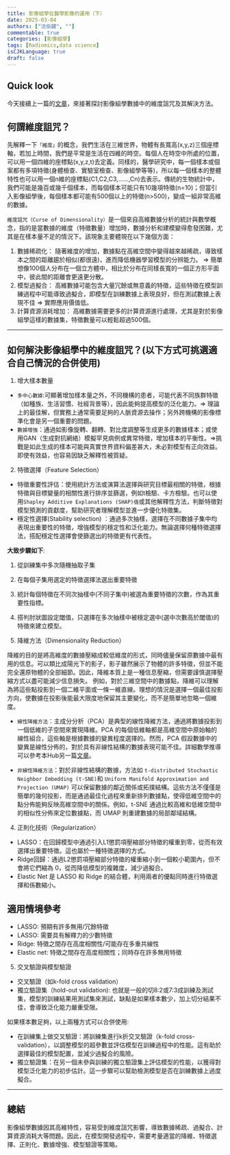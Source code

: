 ```yaml
---
title: 影像組學在醫學影像的運用（下）
date: 2025-03-04
authors: ["沈伯鍵", ""]
commentable: true
categories: [影像組學]
tags: [Radiomics,data science]
isCJKLanguage: true
draft: false
---
```

<!--more-->
## Quick look
今天接續上一篇的[文章](https://dlithub.netlify.app/post/radiomics_1/)，來接著探討影像組學數據中的維度詛咒及其解決方法。

## 何謂維度詛咒？
先解釋一下`「維度」`的概念，我們生活在三維世界，物體有長寬高(x,y,z)三個座標軸，若加上時間，我們是平常是生活在四維的時空。每個人在時空中所處的位置，可以用一個四維的座標點(x,y,z,t)去定義。同樣的，醫學研究中，每一個樣本或個案都有多項特徵(身體檢查、實驗室檢查、影像組學等等)，所以每一個樣本的整體特性也可以用一個n維的座標點(C1,C2,C3,……,Cn)去表示。傳統的生物統計中，我們可能是幾百或幾千個樣本，而每個樣本可能只有10幾項特徵(n=10)；但當引入影像組學後，每個樣本都可能有500個以上的特徵(n>500)，變成一組非常高維的數據。

`維度詛咒（Curse of Dimensionality）`是一個來自高維數據分析的統計與數學概念，指的是當數據的維度（特徵數量）增加時，數據分析和建模變得愈發困難，尤其是在樣本量不足的情況下。該現象主要體現在以下幾個方面：
1. 數據稀疏化：
隨著維度的增加，數據點在高維空間中變得越來越稀疏，導致樣本之間的距離趨於相似(都很遠)，進而降低機器學習模型的分辨能力。 => 簡單想像100個人分布在一個立方體中，相比於分布在同樣長寬的一個正方形平面中，彼此間的距離會更遠更分散。
2. 模型過擬合：
高維數據可能包含大量冗餘或無意義的特徵，這些特徵在模型訓練過程中可能導致過擬合，即模型在訓練數據上表現良好，但在測試數據上表現不佳 => 實際應用價值低。
3. 計算資源消耗增加：
高維數據需要更多的計算資源進行處理，尤其是對於影像組學這樣的數據集，特徵數量可以輕鬆超過500個。

---
## 如何解決影像組學中的維度詛咒？(以下方式可挑選適合自己情況的合併使用)
1. 增大樣本數量
- `多中心數據`:可顯著增加樣本量之外，不同機構的患者，可能代表不同族群特徵（如種族、生活習慣、社經背景等），因此能夠提高模型的泛化能力。=> 理論上的最佳解，但實務上通常需要足夠的人脈資源去操作；另外跨機構的影像標準化會是另一個重要的問題。
- `數據增強`：通過如影像旋轉、翻轉、對比度調整等生成更多的數據樣本；或使用GAN（生成對抗網絡）模擬罕見病例或異常特徵，增加樣本的平衡性。=>挑戰是如此生成的樣本可能與真實世界資料偏差甚大，未必對模型有正向效益。即使有效益，也容易因缺乏解釋性被質疑。
2. 特徵選擇（Feature Selection）
- 特徵重要性評估：使用統計方法或演算法選擇與研究目標最相關的特徵，根據特徵與目標變量的相關性進行排序並篩選，例如t檢驗、卡方檢驗。也可以使用`Shapley Additive Explanations (SHAP)值`或其他解釋性方法，判斷特徵對模型預測的貢獻度，幫助研究者理解模型並進一步優化特徵集。
- 穩定性選擇(Stability selection) ：通過多次抽樣，選擇在不同數據子集中均表現出重要性的特徵，增強模型的穩定性和泛化能力。無論選擇何種特徵選擇法，搭配穩定性選擇會使篩選出的特徵更有代表性。

**大致步驟如下**:
1. 從訓練集中多次隨機抽取子集
2. 在每個子集用選定的特徵選擇法選出重要特徵
3. 統計每個特徵在不同次抽樣中(不同子集中)被選為重要特徵的次數，作為其重要性指標。
4. 搭判肘狀圖設定閾值，只選擇在多次抽樣中被穩定選中(選中次數高於閾值)的特徵來建立模型。

3. 降維方法（Dimensionality Reduction）

降維的目的是將高維度的數據壓縮成較低維度的形式，同時儘量保留原數據中最有用的信息。可以類比成陽光下的影子，影子雖然展示了物體的許多特徵，但並不能完全還原物體的全部細節。因此，降維本質上是一種信息壓縮，但需要謹慎選擇壓縮方式以盡可能減少信息損失。
例如，對於三維空間中的數據點，降維可以理解為將這些點投影到一個二維平面或一條一維直線。理想的情況是選擇一個最佳投影方向，使數據在投影後能最大限度地保留其主要變化，而不是簡單地忽略一個維度。

- `線性降維方法`：主成分分析（PCA）是典型的線性降維方法，通過將數據投影到一個低維的子空間來實現降維。PCA 的每個低維軸都是高維空間中原始軸的線性組合，這些軸是根據數據的變異程度選擇的。然而，PCA 假設數據中的變異是線性分佈的，對於具有非線性結構的數據表現可能不佳。詳細數學推導可以參考本Hub另一篇[文章](https://dlithub.netlify.app/post/data_pca/)。

- `非線性降維方法`：對於非線性結構的數據，方法如 `t-distributed Stochastic Neighbor Embedding (t-SNE)`和 `Uniform Manifold Approximation and Projection (UMAP)` 可以保留數據的鄰近關係或拓撲結構。這些方法不僅僅是簡單的幾何投影，而是通過最佳化過程來重新排列數據點，使得低維空間中的點分佈能夠反映高維空間中的關係。例如，t-SNE 通過比較高維和低維空間中的相似性分佈來定位數據點，而 UMAP 則重建數據的局部鄰域結構。

4. 正則化技術（Regularization）
- LASSO：在回歸模型中通過引入L1懲罰項壓縮部分特徵的權重到零，從而有效選擇出重要特徵。這也屬於一種特徵選擇的方式。
- Ridge回歸：通過L2懲罰項壓縮部分特徵的權重縮小到一個較小範圍內，但不會將它們縮為 0，從而降低模型的複雜度，減少過擬合。
- Elastic Net 是 LASSO 和 Ridge 的結合體，利用兩者的優點同時進行特徵選擇和係數縮小。

## 適用情境參考
- LASSO: 預期有許多無用/冗餘特徵
- LASSO: 需要具有解釋力的少數特徵
- Ridge: 特徵之間存在高度相關性/可能存在多重共線性
- Elastic net: 特徵之間存在高度相關性；同時存在許多無用特徵

5. 交叉驗證與模型驗證
- 交叉驗證（如k-fold cross validation）
- 獨立驗證集（hold-out validation): 也就是一般的切8:2或7:3成訓練及測試集，模型的訓練結果用測試集來測試，缺點是如果樣本數少，加上切分結果不佳，會導致泛化能力嚴重受限。

如果樣本數足夠，以上兩種方式可以合併使用:
- 在訓練集上做交叉驗證：將訓練集進行k折交叉驗證（k-fold cross-validation），以調整模型的超參數並評估模型在訓練過程中的性能。這有助於選擇最佳的模型配置，並減少過擬合的風險。
- 獨立驗證集：在另一個未參與訓練的獨立驗證集上評估模型的性能，以獲得對模型泛化能力的初步估計。這一步驟可以幫助檢測模型是否在訓練數據上過度擬合。

---
## 總結
影像組學數據因其高維特性，容易受到維度詛咒影響，導致數據稀疏、過擬合、計算資源消耗大等問題。因此，在模型開發過程中，需要考量適當的降維、特徵選擇、正則化、數據增強、模型驗證等策略。

